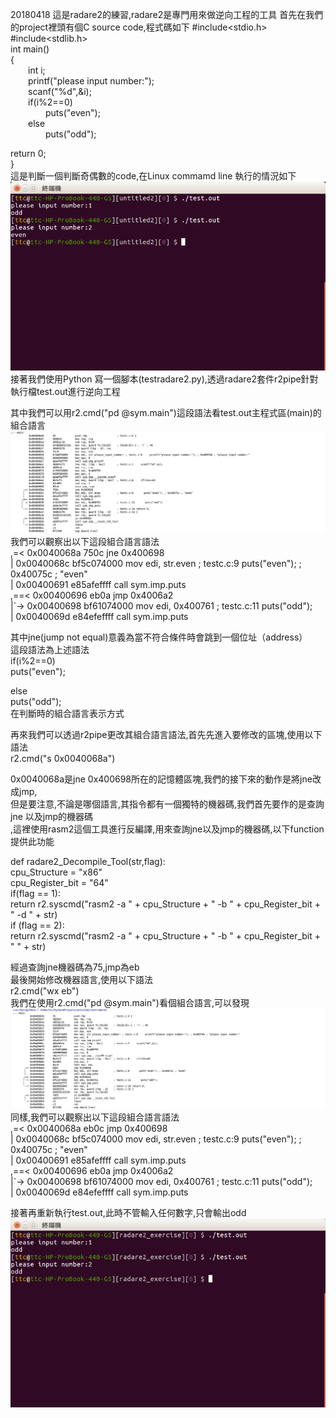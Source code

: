 20180418
這是radare2的練習,radare2是專門用來做逆向工程的工具
首先在我們的project裡頭有個C source code,程式碼如下
#include<stdio.h><br />
#include<stdlib.h><br />
int main()<br />
{<br />
    &emsp;&emsp;int i;<br />
    &emsp;&emsp;printf("please input number:");<br />
    &emsp;&emsp;scanf("%d",&i);<br />
    &emsp;&emsp;if(i%2==0)<br />
      &emsp;&emsp;&emsp;&emsp;puts("even");<br />
    &emsp;&emsp;else<br />
      &emsp;&emsp;&emsp;&emsp;puts("odd");<br />


return 0;<br />
}<br />
這是判斷一個判斷奇偶數的code,在Linux commamd line 執行的情況如下
<br />
<img src="https://github.com/parkmftsai/Radare2_Exercise/blob/master/image/picture1.png" align=left/>
<br />
接著我們使用Python 寫一個腳本(testradare2.py),透過radare2套件r2pipe針對執行檔test.out進行逆向工程<br />

其中我們可以用r2.cmd("pd @sym.main")這段語法看test.out主程式區(main)的組合語言
<br />
<img src="https://github.com/parkmftsai/Radare2_Exercise/blob/master/image/picture2.png" align=left/>
<br />
我們可以觀察出以下這段組合語言語法
<br />
        ,=< 0x0040068a      750c           jne 0x400698<br />
        |   0x0040068c      bf5c074000     mov edi, str.even           ; testc.c:9       puts("even"); ; 0x40075c ; "even"<br />
        |   0x00400691      e85afeffff     call sym.imp.puts<br />
       ,==< 0x00400696      eb0a           jmp 0x4006a2<br />
       |`-> 0x00400698      bf61074000     mov edi, 0x400761           ; testc.c:11       puts("odd");<br />
       |    0x0040069d      e84efeffff     call sym.imp.puts<br />

其中jne(jump not equal)意義為當不符合條件時會跳到一個位址（address）<br />
這段語法為上述語法<br />
if(i%2==0)  <br />
     puts("even"); <br />
      
else <br />
     puts("odd");
      <br />
在判斷時的組合語言表示方式<br />

再來我們可以透過r2pipe更改其組合語言語法,首先先進入要修改的區塊,使用以下語法<br />
r2.cmd("s 0x0040068a")<br />

0x0040068a是jne 0x400698所在的記憶體區塊,我們的接下來的動作是將jne改成jmp,<br />
但是要注意,不論是哪個語言,其指令都有一個獨特的機器碼,我們首先要作的是查詢jne 以及jmp的機器碼<br />
,這裡使用rasm2這個工具進行反編譯,用來查詢jne以及jmp的機器碼,以下function提供此功能<br />

def radare2_Decompile_Tool(str,flag):<br />
    cpu_Structure = "x86"<br />
    cpu_Register_bit = "64"<br />
    if(flag == 1):<br />
        return r2.syscmd("rasm2 -a " + cpu_Structure + " -b " + cpu_Register_bit + " -d " + str)<br />
    if (flag == 2):<br />
        return r2.syscmd("rasm2 -a " + cpu_Structure + " -b " + cpu_Register_bit + " " + str)<br />

經過查詢jne機器碼為75,jmp為eb<br />
最後開始修改機器語言,使用以下語法<br />
r2.cmd("wx eb")<br />
我們在使用r2.cmd("pd @sym.main")看個組合語言,可以發現<br />
<img src="https://github.com/parkmftsai/Radare2_Exercise/blob/master/image/picture3.png" align=left/><br />
同樣,我們可以觀察出以下這段組合語言語法<br />
        ,=< 0x0040068a      eb0c           jmp 0x400698<br />
        |   0x0040068c      bf5c074000     mov edi, str.even           ; testc.c:9       puts("even"); ; 0x40075c ; "even"<br />
        |   0x00400691      e85afeffff     call sym.imp.puts<br />
       ,==< 0x00400696      eb0a           jmp 0x4006a2<br />
       |`-> 0x00400698      bf61074000     mov edi, 0x400761           ; testc.c:11       puts("odd");<br />
       |    0x0040069d      e84efeffff     call sym.imp.puts<br />

接著再重新執行test.out,此時不管輸入任何數字,只會輸出odd<br />
<img src="https://github.com/parkmftsai/Radare2_Exercise/blob/master/image/picture4.png" align=left/><br />
